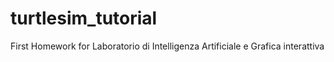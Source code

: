 # turtlesim_tutorial
First Homework for Laboratorio di Intelligenza Artificiale e Grafica interattiva
